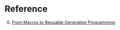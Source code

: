 # Reference

0. [From Macros to Reusable Generative Programming](https://cs.brown.edu/~sk/Publications/Papers/Published/kfd-macro-to-gen-prog/)

